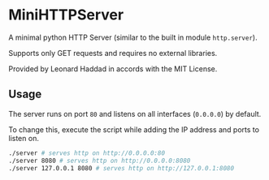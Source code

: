# MiniHTTPServer

A minimal python HTTP Server (similar to the built in module `http.server`).

Supports only GET requests and requires no external libraries.

Provided by Leonard Haddad in accords with the MIT License.

## Usage

The server runs on port `80` and listens on all interfaces (`0.0.0.0`) by default.

To change this, execute the script while adding the IP address and ports to listen on.

```bash
./server # serves http on http://0.0.0.0:80 
./server 8080 # serves http on http://0.0.0.0:8080
./server 127.0.0.1 8080 # serves http on http://127.0.0.1:8080
```  